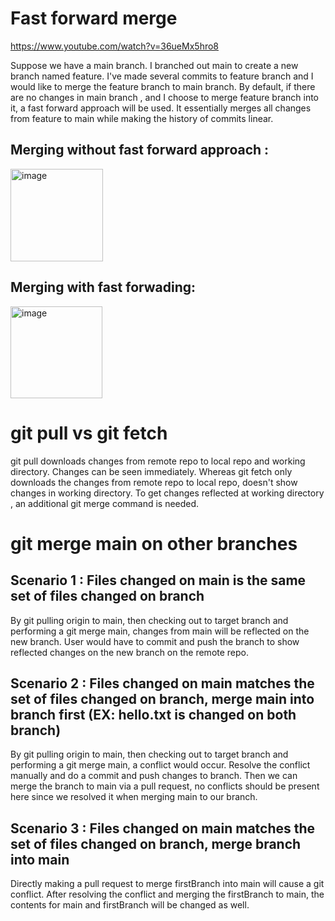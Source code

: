 # Fast forward merge 
https://www.youtube.com/watch?v=36ueMx5hro8

Suppose we have a main branch. I branched out main to create a new branch named feature. 
I've made several commits to feature branch and I would like to merge the feature branch to main branch. 
By default, if there are no changes in main branch , and I choose to merge feature branch into it, a fast forward approach will be used. 
It essentially merges all changes from feature to main while making the history of commits linear. 

## Merging without fast forward approach : 
<img width="148" alt="image" src="https://github.com/AndyFooGuoZhen/Git-concepts-handling-git-conflicts/assets/77149531/f67e6feb-9d69-418e-bada-9f9e3c4dcc13">

## Merging with fast forwading:
<img width="147" alt="image" src="https://github.com/AndyFooGuoZhen/Git-concepts-handling-git-conflicts/assets/77149531/831ca58c-3d89-476d-94f5-7bb2f9f713ee">

# git pull vs git fetch
git pull downloads changes from remote repo to local repo and working directory. Changes can be seen immediately. Whereas git fetch only downloads the changes from remote repo to local repo, doesn't show changes in working directory. To get changes reflected at working directory , an additional git merge command is needed.

# git merge main on other branches

## Scenario 1 : Files changed on main is the same set of files changed on branch 
By git pulling origin to main, then checking out to target branch and performing a git merge main, changes from main will be reflected on the new branch. User would have to commit and push the branch to show reflected changes on the new branch on the remote repo.

## Scenario 2 : Files changed on main matches the set of files changed on branch, merge main into branch first (EX: hello.txt is changed on both branch)
By git pulling origin to main, then checking out to target branch and performing a git merge main, a conflict would occur. Resolve the conflict manually and do a commit and push changes to branch. Then we can merge the branch to main via a pull request, no conflicts should be present here since we resolved it when merging main to our branch.

## Scenario 3 : Files changed on main matches the set of files changed on branch, merge branch into main
Directly making a pull request to merge firstBranch into main will cause a git conflict. After resolving the conflict and merging the firstBranch to main, the contents for main and firstBranch will be changed as well.
